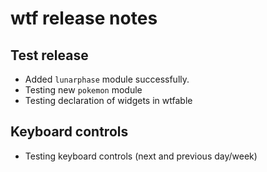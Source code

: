 # wtf release notes

## Test release

- Added `lunarphase` module successfully.
- Testing new `pokemon` module
- Testing declaration of widgets in wtfable

## Keyboard controls

- Testing keyboard controls (next and previous day/week)
